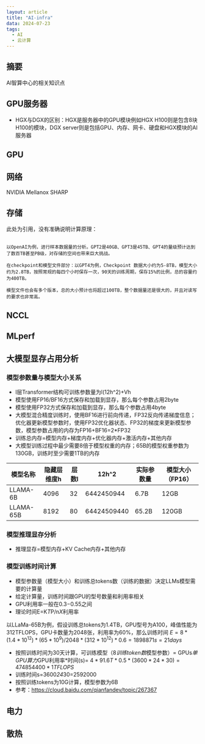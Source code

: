 ```yaml
---
layout: article
title: "AI-infra"
data: 2024-07-23
tags:
  - AI
  - 云计算
---
```



## 摘要

AI智算中心的相关知识点

## GPU服务器

- HGX与DGX的区别：HGX是服务器中的GPU模块例如HGX H100则是包含8块H100的模块，DGX server则是包括GPU、内存、网卡、硬盘和HGX模块的AI服务器

## GPU

## 网络

NVIDIA Mellanox SHARP

## 存储

此处为引用，没有准确说明计算原理：

```

以OpenAI为例，进行样本数据量的分析。GPT2是40GB、GPT3是45TB、GPT4的量级预计达到了数百TB甚至PB级，对存储的空间也带来巨大挑战。

在checkpoint和模型文件部分：以GPT4为例，Checkpoint 数据大小约为5-8TB，模型大小约为2.8TB，按照常规的每四个小时保存一次，90天的训练周期，保存15%的比例，总的容量约为400TB。

模型文件也会有多个版本，总的大小预计也将超过100TB，整个数据量还是很大的，并且对读写的要求也非常高。

```

## NCCL

## MLperf

## 大模型显存占用分析

### 模型参数量与模型大小关系

- l层Transformer结构可训练参数量为l(12h^2)+Vh
- 模型使用FP16/BF16方式保存和加载到显存，那么每个参数占用2byte
- 模型使用FP32方式保存和加载到显存，那么每个参数占用4byte
- 大模型混合精度训练时，使用BF16进行前向传递，FP32反向传递梯度信息；优化器更新模型参数时，使用FP32优化器状态、FP32的梯度来更新模型参数，模型参数占用的内存为FP16+BF16=2*FP32
- 训练总内存=模型内存+梯度内存+优化器内存+激活内存+其他内存
- 大模型训练过程中最少需要8倍于模型权重的内存；65B的模型权重参数为130GB，训练时至少需要1TB的内存

| 模型名称 | 隐藏层维度h | 层数l | 12h^2 | 实际参数量 | 模型大小（FP16） |
| -------- | ----------- | ----- | ----- | ---------- | ---------------- |
| LLAMA-6B | 4096        | 32      | 6442450944 | 6.7B      | 12GB       |
| LLAMA-65B| 8192        | 80      | 64424509440 | 65.2B     | 120GB     |

### 模型推理显存分析

- 推理显存=模型内存+KV Cache内存+其他内存

### 模型训练时间计算

- 模型参数量（模型大小）和训练总tokens数（训练的数据）决定LLMs模型需要的计算量
- 给定计算量，训练时间跟GPU的型号数量和利用率相关
- GPU利用率一般在0.3−0.55之间
- 理论时间E=K*T*P/n*X*利用率  


以LLaMa-65B为例，假设训练总tokens为1.4TB，GPU型号为A100，峰值性能为312TFLOPS，GPU卡数量为2048张，利用率为60%，那么训练时间
$E=8*(1.4*10^{12})*(65*10^9)/2048*(312*10^{12})*0.6=1898871s=21 days$

- 按照训练时间为30天计算，可训练模型（8*训练token数*模型参数）= GPUs*单GPU算力*GPU利用率*时间(s)= $4*91.6T*0.5*(3600*24*30)=474854400*1TFLOPS$
- 训练时间s=3600*24*30=2592000
- 按照训练tokens为10G计算，模型参数为6B
- 参考：https://cloud.baidu.com/qianfandev/topic/267367

## 电力

## 散热
